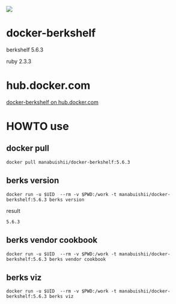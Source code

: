 [![](https://images.microbadger.com/badges/image/manabuishii/docker-berkshelf.svg)](https://microbadger.com/images/manabuishii/docker-berkshelf "Get your own image badge on microbadger.com")
# docker-berkshelf

berkshelf 5.6.3

ruby 2.3.3

# hub.docker.com

[docker-berkshelf on hub.docker.com](https://hub.docker.com/r/manabuishii/docker-berkshelf/)

# HOWTO use

## docker pull

```
docker pull manabuishii/docker-berkshelf:5.6.3
```

## berks version

```
docker run -u $UID  --rm -v $PWD:/work -t manabuishii/docker-berkshelf:5.6.3 berks version
```

result

```
5.6.3
```


## berks vendor cookbook

```
docker run -u $UID  --rm -v $PWD:/work -t manabuishii/docker-berkshelf:5.6.3 berks vendor cookbook
```

## berks viz

```
docker run -u $UID  --rm -v $PWD:/work -t manabuishii/docker-berkshelf:5.6.3 berks viz
```
